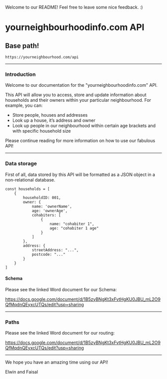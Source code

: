 Welcome to our README!  Feel free to leave some nice feedback.  :)

# yourneighbourhoodinfo.com API

## Base path!

`https://yourneighbourhood.com/api`

***

### Introduction

Welcome to our documentation for the "yourneighbourhoodinfo.com" API.

This API will allow you to access, store and update information about households and their owners within your particular neighbourhood.  For example, you can:
   - Store people, houses and addresses
   - Look up a house, it’s address and owner
   - Look up people in our neighbourhood within certain age brackets and with specific household size

Please continue reading for more information on how to use our fabulous API!

***

### Data storage

First of all, data stored by this API will be formatted as a JSON object in a non-relational database.

```
const households = [
    {
        householdID: 001,
        owner: {
            name: 'ownerName',
            age: 'ownerAge',
            cohabiters: [
                {
                    name: "cohabiter 1",
                    age: "cohabiter 1 age"
                }
            ]
        },
        address: {
            streetAddress: "...",
            postcode: "..."
        }
    }
]
```

#### Schema

Please see the linked Word document for our Schema:

https://docs.google.com/document/d/1B5zyBNgKt3xFvtHgKU0JBU_mL2O9QfMqdnQEyxcUTQs/edit?usp=sharing

***

### Paths

Please see the linked Word document for our routing:

https://docs.google.com/document/d/1B5zyBNgKt3xFvtHgKU0JBU_mL2O9QfMqdnQEyxcUTQs/edit?usp=sharing

***

We hope you have an amazing time using our API!

Elwin and Faisal

